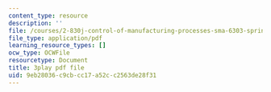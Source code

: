 ```yaml
---
content_type: resource
description: ''
file: /courses/2-830j-control-of-manufacturing-processes-sma-6303-spring-2008/9eb28036c9cbcc17a52cc2563de28f31_MeFCYYCATw0.pdf
file_type: application/pdf
learning_resource_types: []
ocw_type: OCWFile
resourcetype: Document
title: 3play pdf file
uid: 9eb28036-c9cb-cc17-a52c-c2563de28f31
---
```

